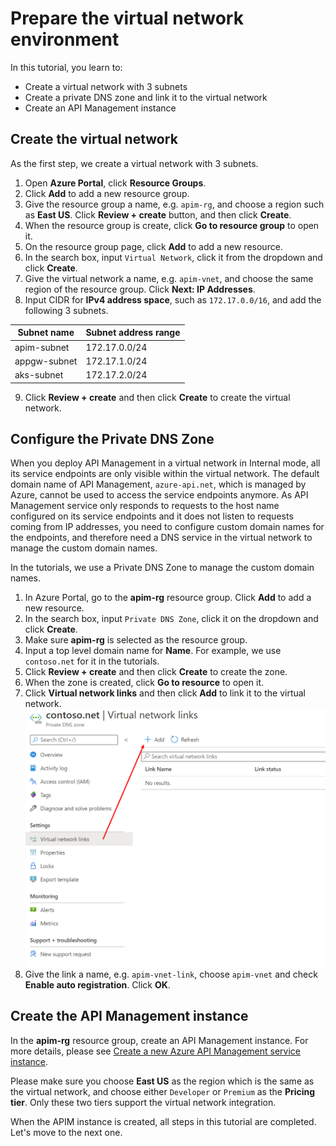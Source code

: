# Prepare the virtual network environment

In this tutorial, you learn to:

- Create a virtual network with 3 subnets
- Create a private DNS zone and link it to the virtual network
- Create an API Management instance

## Create the virtual network

As the first step, we create a virtual network with 3 subnets.

1. Open **Azure Portal**, click **Resource Groups**.
1. Click **Add** to add a new resource group.
1. Give the resource group a name, e.g. `apim-rg`, and choose a region such as **East US**. Click **Review + create** button, and then click **Create**.
1. When the resource group is create, click **Go to resource group** to open it.
1. On the resource group page, click **Add** to add a new resource.
1. In the search box, input `Virtual Network`, click it from the dropdown and click **Create**.
1. Give the virtual network a name, e.g. `apim-vnet`, and choose the same region of the resource group. Click **Next: IP Addresses**.
1. Input CIDR for **IPv4 address space**, such as `172.17.0.0/16`, and add the following 3 subnets.
  
|Subnet name    |Subnet address range  |
|---------------|----------------------|
|apim-subnet    |172.17.0.0/24         |
|appgw-subnet   |172.17.1.0/24         |
|aks-subnet     |172.17.2.0/24         |

9. Click **Review + create** and then click **Create** to create the virtual network.

## Configure the Private DNS Zone

When you deploy API Management in a virtual network in Internal mode, all its service endpoints are only visible within the virtual network. The default domain name of API Management, `azure-api.net`, which is managed by Azure, cannot be used to access the service endpoints anymore. As API Management service only responds to requests to the host name configured on its service endpoints and it does not listen to requests coming from IP addresses, you need to configure custom domain names for the endpoints, and therefore need a DNS service in the virtual network to manage the custom domain names.

In the tutorials, we use a Private DNS Zone to manage the custom domain names.

1. In Azure Portal, go to the **apim-rg** resource group. Click **Add** to add a new resource.
1. In the search box, input `Private DNS Zone`, click it on the dropdown and click **Create**.
1. Make sure **apim-rg** is selected as the resource group.
1. Input a top level domain name for **Name**. For example, we use `contoso.net` for it in the tutorials.
1. Click **Review + create** and then click **Create** to create the zone.
1. When the zone is created, click **Go to resource** to open it.
1. Click **Virtual network links** and then click **Add** to link it to the virtual network.
    ![private DNS zone](images/private-dns-zone.png)
1. Give the link a name, e.g. `apim-vnet-link`, choose `apim-vnet` and check **Enable auto registration**. Click **OK**.

## Create the API Management instance

In the **apim-rg** resource group, create an API Management instance. For more details, please see [Create a new Azure API Management service instance](https://docs.microsoft.com/azure/api-management/get-started-create-service-instance).

Please make sure you choose **East US** as the region which is the same as the virtual network, and choose either `Developer` or `Premium` as the **Pricing tier**. Only these two tiers support the virtual network integration.

When the APIM instance is created, all steps in this tutorial are completed. Let's move to the next one.
